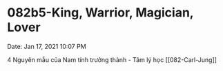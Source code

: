 # 082b5-King, Warrior, Magician, Lover

Date: Jan 17, 2021 10:07 PM

4 Nguyên mẫu của Nam tính trưởng thành - Tâm lý học [[082-Carl-Jung]]
